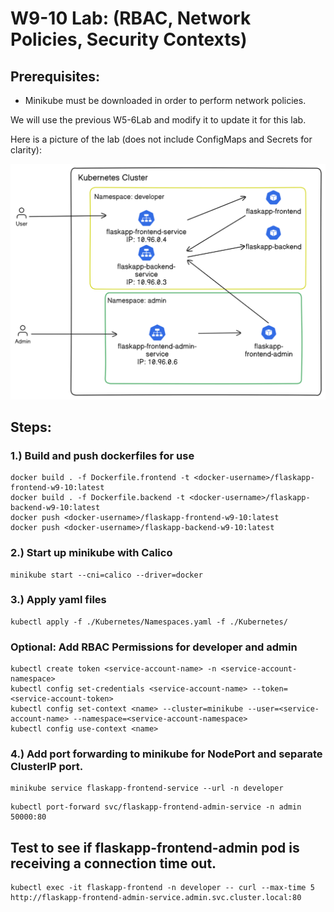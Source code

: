 # W9-10 Lab: (RBAC, Network Policies, Security Contexts)

## Prerequisites:

* Minikube must be downloaded in order to perform network policies.

We will use the previous W5-6Lab and modify it to update it for this lab.

Here is a picture of the lab (does not include ConfigMaps and Secrets for clarity):

![Lab Diagram](W9-10LabPicture.svg)

## Steps:

### 1.) Build and push dockerfiles for use

```
docker build . -f Dockerfile.frontend -t <docker-username>/flaskapp-frontend-w9-10:latest
docker build . -f Dockerfile.backend -t <docker-username>/flaskapp-backend-w9-10:latest
docker push <docker-username>/flaskapp-frontend-w9-10:latest
docker push <docker-username>/flaskapp-backend-w9-10:latest
```

### 2.) Start up minikube with Calico

```
minikube start --cni=calico --driver=docker
```

### 3.) Apply yaml files

```
kubectl apply -f ./Kubernetes/Namespaces.yaml -f ./Kubernetes/
```

### Optional: Add RBAC Permissions for developer and admin

```
kubectl create token <service-account-name> -n <service-account-namespace>
kubectl config set-credentials <service-account-name> --token=<service-account-token>
kubectl config set-context <name> --cluster=minikube --user=<service-account-name> --namespace=<service-account-namespace>
kubectl config use-context <name>
```

### 4.) Add port forwarding to minikube for NodePort and separate ClusterIP port.

```
minikube service flaskapp-frontend-service --url -n developer
```

```
kubectl port-forward svc/flaskapp-frontend-admin-service -n admin 50000:80
```

## Test to see if flaskapp-frontend-admin pod is receiving a connection time out.

```
kubectl exec -it flaskapp-frontend -n developer -- curl --max-time 5 http://flaskapp-frontend-admin-service.admin.svc.cluster.local:80
```
